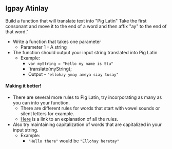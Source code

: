 ## Igpay Atinlay

Build a function that will translate text into "Pig Latin" Take the first consonant and move it to the end of a word and then affix "ay" to the end of that word."

- Write a function that takes one parameter
	- Parameter 1 - A string
- The function should output your input string translated into Pig Latin
	- Example: 
		- `var myString = "Hello my name is Stu"`
		- `translate(myString);
		- Output - `"ellohay ymay ameya siay tusay"`

#### Making it better!

- There are several more rules to Pig Latin, try incorporating as many as you can into your function.
	- There are different rules for words that start with vowel sounds or silent letters for example.
	- <a href="http://en.wikipedia.org/wiki/Pig_Latin">Here</a> is a link to an explanation of all the rules.
- Also try maintaining capitalization of words that are capitalized in your input string.
	- Example: 
		- `"Hello there"` would be `"Ellohay heretay"`

